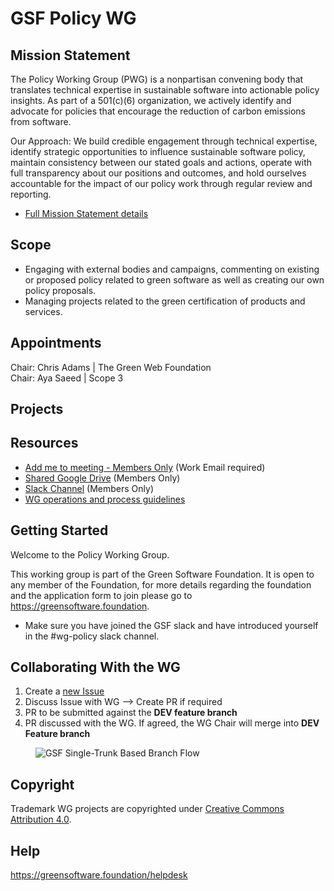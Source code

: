 # GSF Policy WG

## Mission Statement 

The Policy Working Group (PWG) is a nonpartisan convening body that translates technical expertise in sustainable software into actionable policy insights. As part of a 501(c)(6) organization, we actively identify and advocate for policies that encourage the reduction of carbon emissions from software. 

Our Approach: We build credible engagement through technical expertise, identify strategic opportunities to influence sustainable software policy, maintain consistency between our stated goals and actions, operate with full transparency about our positions and outcomes, and hold ourselves accountable for the impact of our policy work through regular review and reporting.

- [Full Mission Statement details](https://github.com/Green-Software-Foundation/policy-wg/blob/main/pwg-mission-statement.md)


## Scope
- Engaging with external bodies and campaigns, commenting on existing or proposed policy related to green software as well as creating our own policy proposals.
- Managing projects related to the green certification of products and services.

## Appointments 
Chair: Chris Adams    | The Green Web Foundation <br>
Chair: Aya Saeed   | Scope 3<br>

## Projects

## Resources

* [Add me to meeting - Members Only](https://greensoftware.foundation/onboarding/) (Work Email required)
* [Shared Google Drive](https://drive.google.com/drive/folders/1wLIH7SQbSQbHcD1VnO_hio-7xHZ40s0j?usp=sharing) (Members Only)
* [Slack Channel](https://greensoftwarefdn.slack.com/archives/C038PG8GSF5) (Members Only)
* [WG operations and process guidelines](https://docs.google.com/document/d/1dE-cz7vlZwrOG9Fnw5-43VSLhoHu7qZaoHtsurabSkI/edit)

## Getting Started
Welcome to the Policy Working Group.

This working group is part of the Green Software Foundation. It is open to any member of the Foundation, for more details regarding the foundation and the application form to join please go to https://greensoftware.foundation.

- Make sure you have joined the GSF slack and have introduced yourself in the #wg-policy slack channel.

## Collaborating With the WG

1. Create a [new Issue](https://github.com/Green-Software-Foundation/standards_wg/issues/new)
2. Discuss Issue with WG --> Create PR if required
3. PR to be submitted against the **DEV feature branch**
4. PR discussed with the WG. If agreed, the WG Chair will merge into **DEV Feature branch**
 
<figure>
	<img src="images/single-trunk-branch.svg" alt="GSF Single-Trunk Based Branch Flow">
	<figcaption></figcaption>
</figure>

## Copyright
Trademark WG projects are copyrighted under [Creative Commons Attribution 4.0](https://creativecommons.org/licenses/by/4.0/).

## Help
https://greensoftware.foundation/helpdesk

